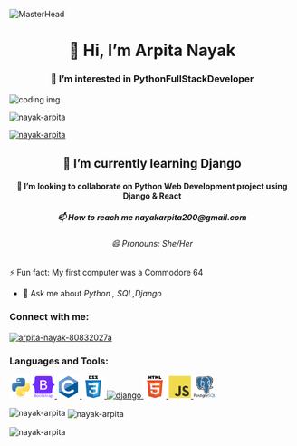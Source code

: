 ![MasterHead](https://miro.medium.com/v2/resize:fit:679/1*yw0TnheAGN-LPneDaTlaxw.gif)
<h1 align="center">👋 Hi, I’m Arpita Nayak</h1>
<h3 align="center">👀 I’m interested in PythonFullStackDeveloper</h3>
<img align='center' alt='coding img' width='50%' src='https://i.pinimg.com/originals/e8/f4/53/e8f453469a3ec97ecd354df465d73913.gif'>

<p align="left"> <img src="https://komarev.com/ghpvc/?username=nayak-arpitalabel=Profile%20views&color=0e75b6&style=flat" alt="nayak-arpita" /> </p>

<p align="left"> <a href="https://github.com/ryo-ma/github-profile-trophy"><img src="https://github-profile-trophy.vercel.app/?username=nayak-arpita" alt="nayak-arpita" /></a> </p>


<h2 align="center">🌱 I’m currently learning Django</h2>
<h4 align="center">💞️ I’m looking to collaborate on Python Web Development project using Django & React</h4>
<h5 align="center">📫 How to reach me nayakarpita200@gmail.com</h5>
<h6 align="center">😄 Pronouns: She/Her</h6>
<h7 align="center">⚡ Fun fact: My first computer was a Commodore 64</h7>

<!---
nayak-arpita/nayak-arpita is a ✨ special ✨ repository because its `README.md` (this file) appears on your GitHub profile.
You can click the Preview link to take a look at your changes.
--->








- 💬 Ask me about *Python , SQL,Django*


<h3 align="left">Connect with me:</h3>
<p align="left">
<a href="https://https://www.linkedin.com/in/arpita-nayak-80832027a" target="blank"><img align="center" src="https://raw.githubusercontent.com/rahuldkjain/github-profile-readme-generator/master/src/images/icons/Social/linked-in-alt.svg" alt="arpita-nayak-80832027a" height="30" width="40" /></a>
</p>

<h3 align="left">Languages and Tools:</h3>
<p align="left"> <a href="https://getbootstrap.com" target="_blank" rel="noreferrer">  <img src="https://raw.githubusercontent.com/devicons/devicon/master/icons/python/python-original.svg" alt="python" width="40" height="40"/><img src="https://raw.githubusercontent.com/devicons/devicon/master/icons/bootstrap/bootstrap-plain-wordmark.svg" alt="bootstrap" width="40" height="40"/> </a> <a href="https://www.cprogramming.com/" target="_blank" rel="noreferrer"> <img src="https://raw.githubusercontent.com/devicons/devicon/master/icons/c/c-original.svg" alt="c" width="40" height="40"/> </a> <a href="https://www.w3schools.com/css/" target="_blank" rel="noreferrer"> <img src="https://raw.githubusercontent.com/devicons/devicon/master/icons/css3/css3-original-wordmark.svg" alt="css3" width="40" height="40"/> </a> <a href="https://www.djangoproject.com/" target="_blank" rel="noreferrer"> <img src="https://cdn.worldvectorlogo.com/logos/django.svg" alt="django" width="40" height="40"/> </a> <a href="https://www.w3.org/html/" target="_blank" rel="noreferrer"> <img src="https://raw.githubusercontent.com/devicons/devicon/master/icons/html5/html5-original-wordmark.svg" alt="html5" width="40" height="40"/> </a> <a href="https://developer.mozilla.org/en-US/docs/Web/JavaScript" target="_blank" rel="noreferrer"> <img src="https://raw.githubusercontent.com/devicons/devicon/master/icons/javascript/javascript-original.svg" alt="javascript" width="40" height="40"/> </a> <a href="https://www.postgresql.org" target="_blank" rel="noreferrer"> <img src="https://raw.githubusercontent.com/devicons/devicon/master/icons/postgresql/postgresql-original-wordmark.svg" alt="postgresql" width="40" height="40"/> </a> <a href="https://www.python.org" target="_blank" rel="noreferrer"> </a> </p>

<p><img align="left" src="https://github-readme-stats.vercel.app/api/top-langs?username=nayak-arpita&show_icons=true&locale=en&layout=compact" alt="nayak-arpita" /></p>

<p>&nbsp;<img align="center" src="https://github-readme-stats.vercel.app/api?username=nayak-arpita&show_icons=true&locale=en" alt="nayak-arpita" /></p>

<p><img align="center" src="https://github-readme-streak-stats.herokuapp.com/?user=nayak-arpita&" alt="nayak-arpita" /></p>
